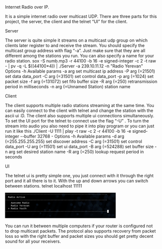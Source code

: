 Internet Radio over IP.

It is a simple internet radio over multicast UDP. There are three parts for this project, the server, the client and the telnet “UI” for the client.

Server

The server is quite simple it streams on a multicast udp group on which clients later register to and receive the stream. You should specify the multicast group address with flag
“-a”. Just make sure that they are all different among the stations you run.
You can also specify a name for your radio station.
sox -S numb.mp3 -r 44100 -b 16 -e signed-integer -c 2 -t raw - | pv -q -L $((44100*4)) | ./Server -a 239.10.11.12 -n "Radio Yerevan"
Options
  -h                        Available params
  -a arg                    set multicast ip address
  -P arg (=21501)           set data data_port
  -C arg (=31501)           set control data_port
  -p arg (=1024)            set packet size
  -f arg (=131072)          set fifo buffer size
  -R arg (=250)             retransmission period in milliseconds
  -n arg (=Unnamed Station) station name

Client

The client supports multiple radio stations streaming at the same time. You can easily connect to the client with telnet and change the station with the ascii ui :D. The client also supports multiple ui connections simultaneously. To set the UI port for the telnet to connect use the flag “-U” .
To turn the stream into audio you also need to pipe it into play program or you can just run it like this
./Client -U 1111 | play -t raw -c 2 -r 44100 -b 16 -e signed-integer --buffer 32768 -
Options
  -h                        Available params
  -d arg (=255.255.255.255) set discover address
  -C arg (=31501)           set control data_port
  -U arg (=11501)           set ui data_port
  -B arg (=524288)          set buffer size
  -n arg                    set desired station name
  -R arg (=250)             lookup request period in seconds



UI

The telnet ui is pretty simple one, you just connect with it through the right port and it all there is to it.
With the up and down arrows you can switch between stations.
telnet localhost 11111

![Radio UI](images/RadioUI.png?raw=true)



You can run it between multiple computers if your router is configured not to drop multicast packets. The protocol also supports recovery from packet loss so with the right buffer and packet sizes you should get pretty decent sound for all your receivers.
